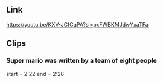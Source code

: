 ## Link
https://youtu.be/KXV-JCfCqPA?si=pxFWBKMJdwYxaTFa

## Clips

### Super mario was written by a team of eight people
start = 2:22
end = 2:28

